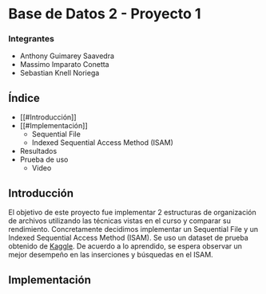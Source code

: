 # Base de Datos 2 - Proyecto 1
### Integrantes
- Anthony Guimarey Saavedra
- Massimo Imparato Conetta
- Sebastian Knell Noriega

## Índice
- [[#Introducción]]
- [[#Implementación]]
    - Sequential File
    - Indexed Sequential Access Method (ISAM)
- Resultados
- Prueba de uso
    - Video

## Introducción

El objetivo de este proyecto fue implementar 2 estructuras de organización de archivos utilizando las técnicas vistas en
el curso y comparar su rendimiento. Concretamente decidimos implementar un Sequential File y un Indexed Sequential
Access Method (ISAM). Se uso un dataset de prueba obtenido de [Kaggle](https://www.kaggle.com/datasets). De acuerdo a lo
aprendido, se espera observar un mejor desempeño en las inserciones y búsquedas en el ISAM.

## Implementación